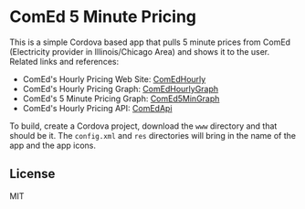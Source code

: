 # ComEd 5 Minute Pricing
This is a simple Cordova based app that pulls 5 minute prices from ComEd (Electricity provider in Illinois/Chicago Area) and shows it to the user. Related links and references:

  - ComEd's Hourly Pricing Web Site: [ComEdHourly]
  - ComEd's Hourly Pricing Graph: [ComEdHourlyGraph]
  - ComEd's 5 Minute Pricing Graph: [ComEd5MinGraph]
  - ComEd's Hourly Pricing API: [ComEdApi]

To build, create a Cordova project, download the `www` directory and that should be it. The `config.xml` and `res` directories will bring in the name of the app and the app icons.

License
----
MIT

   [ComEdHourly]: <https://hourlypricing.comed.com/>
   [ComEdHourlyGraph]: <https://hourlypricing.comed.com/live-prices/>
   [ComEd5MinGraph]: <https://hourlypricing.comed.com/live-prices/five-minute-prices/>
   [ComEdApi]: <https://hourlypricing.comed.com/hp-api/>

